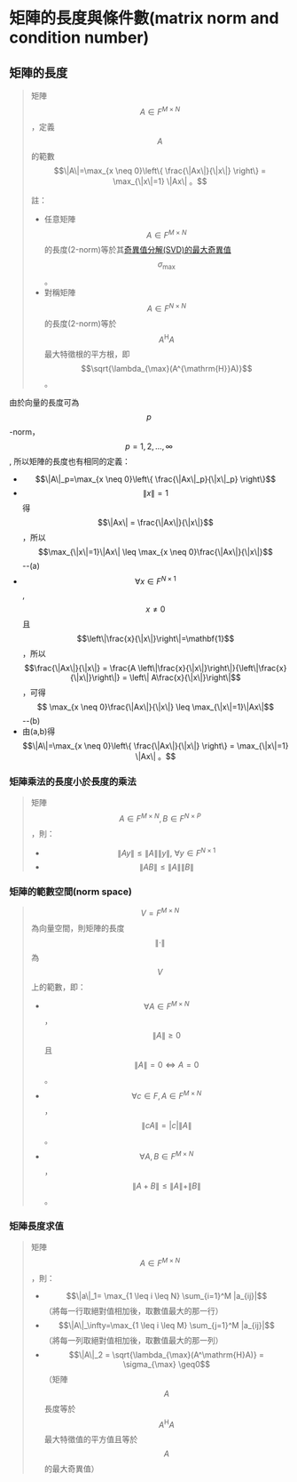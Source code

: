 # 矩陣的長度與條件數\(matrix norm and condition number\)

## 矩陣的長度

> 矩陣$$A \in F^{M \times N}$$，定義$$A$$的範數$$\|A\|=\max_{x \neq 0}\left\{  \frac{\|Ax\|}{\|x\|} \right\} = \max_{\|x\|=1} \|Ax\| 。$$
>
> 註：
>
> * 任意矩陣$$A\in F^{M \times N}$$的長度\(2-norm\)等於其[奇異值分解\(SVD\)的最大奇異值](singular-value-decomposition.md#ju-zhen-de-chang-du-wei-zui-da-de-qi-yi-zhi)$$\sigma_{\max}$$。
> * 對稱矩陣$$A \in F^{N \times N}$$的長度\(2-norm\)等於$$A^\mathrm{H}A$$最大特徵根的平方根，即$$\sqrt{\lambda_{\max}(A^{\mathrm{H}}A)}$$。

由於向量的長度可為$$p$$-norm，$$p=1,2,\dots,\infty$$, 所以矩陣的長度也有相同的定義：

* $$\|A\|_p=\max_{x \neq 0}\left\{  \frac{\|Ax\|_p}{\|x\|_p} \right\}$$
* $$\|x\|=1$$得$$\|Ax\| = \frac{\|Ax\|}{\|x\|}$$，所以$$\max_{\|x\|=1}\|Ax\| \leq \max_{x \neq 0}\frac{\|Ax\|}{\|x\|}$$--\(a\)
* $$\forall x \in F^{N \times 1}$$, $$x \neq 0$$且$$\left\|\frac{x}{\|x\|}\right\|=\mathbf{1}$$，所以$$\frac{\|Ax\|}{\|x\|} = \frac{A \left\|\frac{x}{\|x\|}\right\|}{\left\|\frac{x}{\|x\|}\right\|} = \left\| A\frac{x}{\|x\|}\right\|$$，可得$$ \max_{x \neq 0}\frac{\|Ax\|}{\|x\|} \leq \max_{\|x\|=1}\|Ax\|$$--\(b\)
* 由\(a,b\)得$$\|A\|=\max_{x \neq 0}\left\{  \frac{\|Ax\|}{\|x\|} \right\} = \max_{\|x\|=1} \|Ax\| 。$$

### 矩陣乘法的長度小於長度的乘法

> 矩陣$$A \in F^{M \times N}, B \in F^{N \times P}$$，則：
>
> * $$\|Ay\| \leq \|A\| \|y\|, ~\forall y \in F^{N \times 1}$$
> * $$\|AB\| \leq \|A\| \|B\|$$

### 矩陣的範數空間\(norm space\)

> $$V=F^{M \times N}$$為向量空間，則矩陣的長度$$\|\cdot \|$$為$$V$$上的範數，即：
>
> * $$\forall A \in F^{M \times N}$$，$$\|A\| \geq 0$$且$$\|A\|=0 \Leftrightarrow A=0$$。
> * $$\forall c \in F, A \in F^{M \times N}$$，$$\|cA\|=|c|\|A\|$$。
> * $$\forall A, B \in F^{M \times N}$$，$$\|A+B\| \leq \|A\| + \|B\|$$。

### 矩陣長度求值

> 矩陣$$A \in F^{M \times N}$$，則：
>
> * $$\|a\|_1= \max_{1 \leq i \leq N} \sum_{i=1}^M |a_{ij}|$$（將每一行取絕對值相加後，取數值最大的那一行）
> * $$\|A\|_\infty=\max_{1 \leq i \leq M} \sum_{j=1}^M |a_{ij}|$$（將每一列取絕對值相加後，取數值最大的那一列）
> * $$\|A\|_2 = \sqrt{\lambda_{\max}(A^\mathrm{H}A)} = \sigma_{\max} \geq0$$（矩陣$$A$$長度等於$$A^{\mathrm{H}}A$$最大特徵值的平方值且等於$$A$$的最大奇異值）

